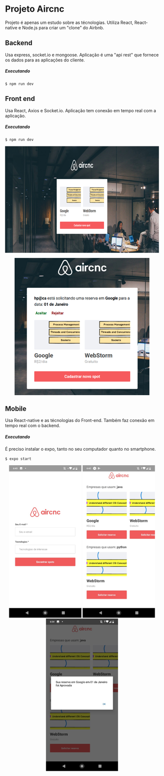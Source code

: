 # Projeto Aircnc
Projeto é apenas um estudo sobre as técnologias. Utiliza React, React-native e Node.js para criar um "clone" do Airbnb.
## Backend 
Usa express, socket.io e mongoose. Aplicação é uma "api rest" que fornece os dados para as aplicações do cliente.
##### Executando
`$ npm run dev`

## Front end
Usa React, Axios e Socket.io. Aplicação tem conexão em tempo real com a aplicação.
##### Executando
`$ npm run dev`

<p align="center">
<img src="https://github.com/hugarty/OmniProjetos/blob/master/aircnc/images/d.jpg" height="350"/>
</p>

<p align="center">
<img src="https://github.com/hugarty/OmniProjetos/blob/master/aircnc/images/e.jpg" height="450"/>
</p>

## Mobile 
Usa React-native e as técnologias do Front-end. Também faz conexão em tempo real com o backend.

##### Executando
É preciso instalar o expo, tanto no seu computador quanto no smartphone.

`$ expo start`

<p align="center">
<img src="https://github.com/hugarty/OmniProjetos/blob/master/aircnc/images/c.jpeg" height="500"/>
  
<img src="https://github.com/hugarty/OmniProjetos/blob/master/aircnc/images/b.jpeg" height="500"/>

<img src="https://github.com/hugarty/OmniProjetos/blob/master/aircnc/images/a.jpeg" height="500"/>
</p>
